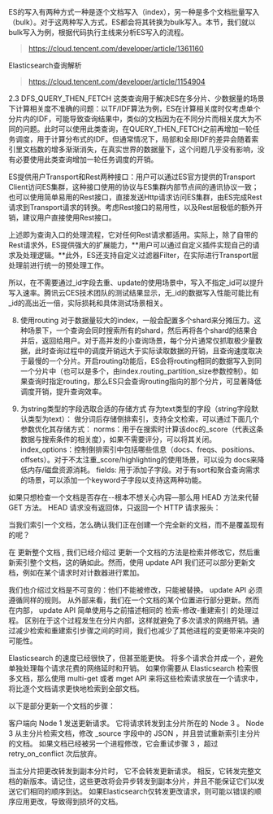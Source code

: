 ES的写入有两种方式一种是逐个文档写入（index），另一种是多个文档批量写入（bulk）。对于这两种写入方式，ES都会将其转换为bulk写入。本节，我们就以bulk写入为例，根据代码执行主线来分析ES写入的流程。


> https://cloud.tencent.com/developer/article/1361160

Elasticsearch查询解析
> https://cloud.tencent.com/developer/article/1154904


2.3 DFS_QUERY_THEN_FETCH
       这类查询用于解决ES在多分片、少数据量的场景下计算相关度不准确的问题：以TF/IDF算法为例，ES在计算相关度时仅考虑单个分片内的IDF，可能导致查询结果中，类似的文档因为在不同分片而相关度大为不同的问题。此时可以使用此类查询，在QUERY_THEN_FETCH之前再增加一轮任务调度，用于计算分布式的IDF。但通常情况下，局部和全局IDF的差异会随着索引里文档数的增多渐渐消失，在真实世界的数据量下，这个问题几乎没有影响，没有必要使用此类查询增加一轮任务调度的开销。


ES提供用户Transport和Rest两种接口：用户可以通过ES官方提供的Transport Client访问ES集群，这种接口使用的协议与ES集群内部节点间的通讯协议一致；也可以使用简单易用的Rest接口，直接发送Http请求访问ES集群，由ES完成Rest请求到Transport请求的转换。考虑Rest接口的易用性，以及Rest层极低的额外开销，建议用户直接使用Rest接口。

上述即为查询入口的处理流程，它对任何Rest请求都适用。实际上，除了自带的Rest请求外，ES提供强大的扩展能力，**用户可以通过自定义插件实现自己的请求及处理逻辑。**此外，ES还支持自定义过滤器Filter，在实际进行Transport层处理前进行统一的预处理工作。



所以，在不需要通过_id字段去重、update的使用场景中，写入不指定_id可以提升写入速率。腾讯云CES技术团队的测试结果显示，无_id的数据写入性能可能比有_id的高出近一倍，实际损耗和具体测试场景相关。

8. 使用routing
对于数据量较大的index，一般会配置多个shard来分摊压力。这种场景下，一个查询会同时搜索所有的shard，然后再将各个shard的结果合并后，返回给用户。对于高并发的小查询场景，每个分片通常仅抓取极少量数据，此时查询过程中的调度开销远大于实际读取数据的开销，且查询速度取决于最慢的一个分片。开启routing功能后，ES会将routing相同的数据写入到同一个分片中（也可以是多个，由index.routing_partition_size参数控制）。如果查询时指定routing，那么ES只会查询routing指向的那个分片，可显著降低调度开销，提升查询效率。

9. 为string类型的字段选取合适的存储方式
存为text类型的字段（string字段默认类型为text）： 做分词后存储倒排索引，支持全文检索，可以通过下面几个参数优化其存储方式：
		norms：用于在搜索时计算该doc的_score（代表这条数据与搜索条件的相关度），如果不需要评分，可以将其关闭。
		index_options：控制倒排索引中包括哪些信息（docs、freqs、positions、offsets）。对于不太注重_score/highlighting的使用场景，可以设为 docs来降低内存/磁盘资源消耗。
		fields: 用于添加子字段。对于有sort和聚合查询需求的场景，可以添加一个keyword子字段以支持这两种功能。


如果只想检查一个文档是否存在--根本不想关心内容—​那么用 HEAD 方法来代替 GET 方法。 HEAD 请求没有返回体，只返回一个 HTTP 请求报头：

当我们索引一个文档，怎么确认我们正在创建一个完全新的文档，而不是覆盖现有的呢？

在 更新整个文档 , 我们已经介绍过 更新一个文档的方法是检索并修改它，然后重新索引整个文档，这的确如此。然而，使用 update API 我们还可以部分更新文档，例如在某个请求时对计数器进行累加。

我们也介绍过文档是不可变的：他们不能被修改，只能被替换。 update API 必须遵循同样的规则。 从外部来看，我们在一个文档的某个位置进行部分更新。然而在内部， update API 简单使用与之前描述相同的 检索-修改-重建索引 的处理过程。 区别在于这个过程发生在分片内部，这样就避免了多次请求的网络开销。通过减少检索和重建索引步骤之间的时间，我们也减少了其他进程的变更带来冲突的可能性。

Elasticsearch 的速度已经很快了，但甚至能更快。 将多个请求合并成一个，避免单独处理每个请求花费的网络延时和开销。 如果你需要从 Elasticsearch 检索很多文档，那么使用 multi-get 或者 mget API 来将这些检索请求放在一个请求中，将比逐个文档请求更快地检索到全部文档。


以下是部分更新一个文档的步骤：

客户端向 Node 1 发送更新请求。
它将请求转发到主分片所在的 Node 3 。
Node 3 从主分片检索文档，修改 _source 字段中的 JSON ，并且尝试重新索引主分片的文档。 如果文档已经被另一个进程修改，它会重试步骤 3 ，超过 retry_on_conflict 次后放弃。

当主分片把更改转发到副本分片时， 它不会转发更新请求。 相反，它转发完整文档的新版本。请记住，这些更改将会异步转发到副本分片，并且不能保证它们以发送它们相同的顺序到达。 如果Elasticsearch仅转发更改请求，则可能以错误的顺序应用更改，导致得到损坏的文档。
